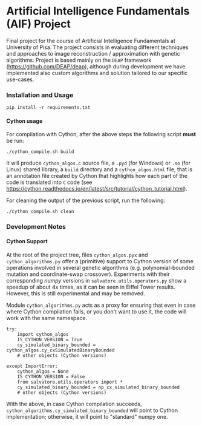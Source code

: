 # Artificial Intelligence Fundamentals (AIF) Project
Final project for the course of Artificial Intelligence Fundamentals at
University of Pisa. The project consists in evaluating different techniques
and approaches to image reconstruction / approximation with genetic algorithms.
Project is based mainly on the `DEAP` framework (https://github.com/DEAP/deap), although during development
we have implemented also custom algorithms and solution tailored to our specific
use-cases.


### Installation and Usage ###
`pip install -r requirements.txt`

#### Cython usage ####
For compilation with Cython, after the above steps the following script
**must** be run:

`./cython_compile.sh build`

It will produce `cython_algos.c` source file, a `.pyd` (for Windows) or `.so` (for Linux) shared library,
a `build` directory and a `cython_algos.html` file, that is an annotation file created
by Cython that highlights how each part of the code is translated into `C` code
(see https://cython.readthedocs.io/en/latest/src/tutorial/cython_tutorial.html).

For cleaning the output of the previous script, run the following:

`./cython_compile.sh clean`

### Development Notes ###
#### Cython Support ####

At the root of the project tree, files `cython_algos.pyx` and `cython_algorithms.py`
offer a (primitive) support to Cython version of some operations involved in several
genetic algorithms (e.g. polynomial-bounded mutation and coordinate-swap crossover).
Experiments with their corresponding *numpy* versions in `salvatore.utils.operators.py`
show a speedup of about 4x times, as it can be seen in Eiffel Tower results. However,
this is still experimental and may be removed.

Module `cython_algorithms.py` acts as a proxy for ensuring that even in case where Cython
compilation fails, or you don't want to use it, the code will work with the same namespace.

```
try:
    import cython_algos
    IS_CYTHON_VERSION = True
    cy_simulated_binary_bounded = cython_algos.cy_cxSimulatedBinaryBounded
    # other objects (Cython versions)

except ImportError:
    cython_algos = None
    IS_CYTHON_VERSION = False
    from salvatore.utils.operators import *
    cy_simulated_binary_bounded = np_cx_simulated_binary_bounded
    # other objects (Cython versions)
```
With the above, in case Cython compilation succeeds,
`cython_algorithms.cy_simulated_binary_bounded` will point to
Cython implementation; otherwise, it will point to "standard" numpy one.